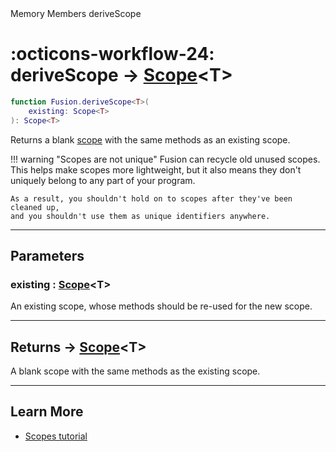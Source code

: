 <nav class="fusiondoc-api-breadcrumbs">
	<span>Memory</span>
	<span>Members</span>
	<span>deriveScope</span>
</nav>

<h1 class="fusiondoc-api-header" markdown>
	<span class="fusiondoc-api-icon" markdown>:octicons-workflow-24:</span>
	<span class="fusiondoc-api-name">deriveScope</span>
	<span class="fusiondoc-api-type">
		-> <a href="../../types/scope">Scope</a>&lt;T&gt;
	</span>
</h1>

```Lua
function Fusion.deriveScope<T>(
	existing: Scope<T>
): Scope<T>
```

Returns a blank [scope](../../types/scope) with the same methods as an existing
scope.

!!! warning "Scopes are not unique"
	Fusion can recycle old unused scopes. This helps make scopes more
	lightweight, but it also means they don't uniquely belong to any part of
	your program.

	As a result, you shouldn't hold on to scopes after they've been cleaned up,
	and you shouldn't use them as unique identifiers anywhere.

-----

## Parameters

<h3 markdown>
	existing
	<span class="fusiondoc-api-type">
		: <a href="../../types/scope">Scope</a>&lt;T&gt;
	</span>
</h3>

An existing scope, whose methods should be re-used for the new scope.

-----

<h2 markdown>
	Returns
	<span class="fusiondoc-api-type">
		-> <a href="../../types/scope">Scope</a>&lt;T&gt;
	</span>
</h2>

A blank scope with the same methods as the existing scope.

-----

## Learn More

- [Scopes tutorial](../../../../tutorials/fundamentals/scopes)